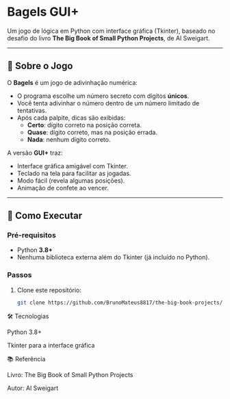 # Bagels GUI+

Um jogo de lógica em Python com interface gráfica (Tkinter), baseado no desafio do livro **The Big Book of Small Python Projects**, de Al Sweigart.

---

## 📝 Sobre o Jogo
O **Bagels** é um jogo de adivinhação numérica:
- O programa escolhe um número secreto com dígitos **únicos**.
- Você tenta adivinhar o número dentro de um número limitado de tentativas.
- Após cada palpite, dicas são exibidas:
  - **Certo**: dígito correto na posição correta.
  - **Quase**: dígito correto, mas na posição errada.
  - **Nada**: nenhum dígito correto.

A versão **GUI+** traz:
- Interface gráfica amigável com Tkinter.
- Teclado na tela para facilitar as jogadas.
- Modo fácil (revela algumas posições).
- Animação de confete ao vencer.

---

## 🚀 Como Executar

### Pré-requisitos
- Python **3.8+**  
- Nenhuma biblioteca externa além do Tkinter (já incluído no Python).

### Passos
1. Clone este repositório:
   ```bash
   git clone https://github.com/BrunoMateus8817/the-big-book-projects/tree/main/bagels-project

🛠 Tecnologias

Python 3.8+

Tkinter para a interface gráfica

📚 Referência

Livro: The Big Book of Small Python Projects

Autor: Al Sweigart